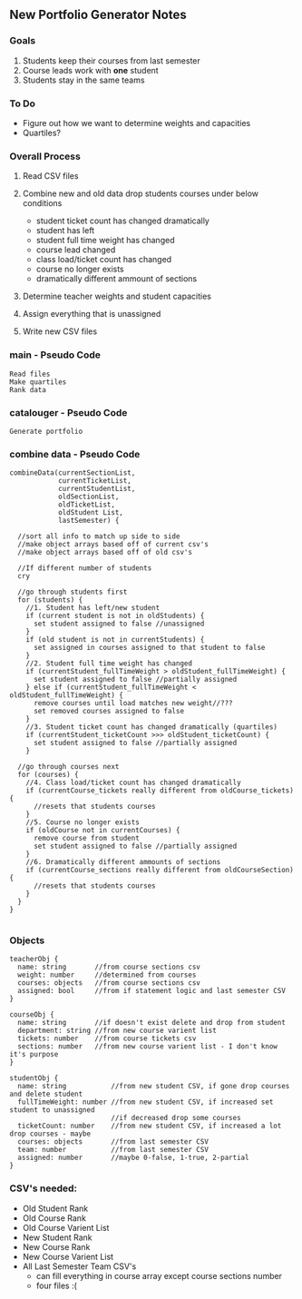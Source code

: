 ## New Portfolio Generator Notes

### Goals
1. Students keep their courses from last semester
1. Course leads work with **one** student
1. Students stay in the same teams

### To Do
* Figure out how we want to determine weights and capacities
* Quartiles?


### Overall Process
  1. Read CSV files
  
  1. Combine new and old data
    drop students courses under below conditions
    
      - student ticket count has changed dramatically
      - student has left
      - student full time weight has changed
      - course lead changed
      - class load/ticket count has changed
      - course no longer exists
      - dramatically different ammount of sections
      
  1. Determine teacher weights and student capacities
  
  1. Assign everything that is unassigned
  
  1. Write new CSV files
  
### main - Pseudo Code
```
Read files
Make quartiles
Rank data
```

### catalouger - Pseudo Code
```
Generate portfolio
```
### combine data - Pseudo Code
```
combineData(currentSectionList, 
            currentTicketList, 
            currentStudentList,  
            oldSectionList, 
            oldTicketList, 
            oldStudent List, 
            lastSemester) {
            
  //sort all info to match up side to side
  //make object arrays based off of current csv's
  //make object arrays based off of old csv's
  
  //If different number of students
  cry
  
  //go through students first
  for (students) {
    //1. Student has left/new student
    if (current student is not in oldStudents) {
      set student assigned to false //unassigned
    }
    if (old student is not in currentStudents) {
      set assigned in courses assigned to that student to false
    }
    //2. Student full time weight has changed
    if (currentStudent_fullTimeWeight > oldStudent_fullTimeWeight) {
      set student assigned to false //partially assigned
    } else if (currentStudent_fullTimeWeight < oldStudent_fullTimeWeight) {
      remove courses until load matches new weight//???
      set removed courses assigned to false
    }
    //3. Student ticket count has changed dramatically (quartiles)
    if (currentStudent_ticketCount >>> oldStudent_ticketCount) {
      set student assigned to false //partially assigned
    }
    
  //go through courses next
  for (courses) {
    //4. Class load/ticket count has changed dramatically
    if (currentCourse_tickets really different from oldCourse_tickets) {
      //resets that students courses
    }
    //5. Course no longer exists
    if (oldCourse not in currentCourses) {
      remove course from student
      set student assigned to false //partially assigned
    }
    //6. Dramatically different ammounts of sections
    if (currentCourse_sections really different from oldCourseSection) {
      //resets that students courses
    }
  }
}
    

```
### Objects
```
teacherObj {
  name: string       //from course sections csv
  weight: number     //determined from courses
  courses: objects   //from course sections csv
  assigned: bool     //from if statement logic and last semester CSV
}

courseObj {
  name: string       //if doesn't exist delete and drop from student
  department: string //from new course varient list
  tickets: number    //from course tickets csv
  sections: number   //from new course varient list - I don't know it's purpose
}

studentObj {
  name: string           //from new student CSV, if gone drop courses and delete student
  fullTimeWeight: number //from new student CSV, if increased set student to unassigned
                         //if decreased drop some courses
  ticketCount: number    //from new student CSV, if increased a lot drop courses - maybe
  courses: objects       //from last semester CSV
  team: number           //from last semester CSV
  assigned: number       //maybe 0-false, 1-true, 2-partial
}
```
    
### CSV's needed:
* Old Student Rank
* Old Course Rank
* Old Course Varient List
* New Student Rank
* New Course Rank
* New Course Varient List
* All Last Semester Team CSV's
  - can fill everything in course array except course sections number
  - four files :(

